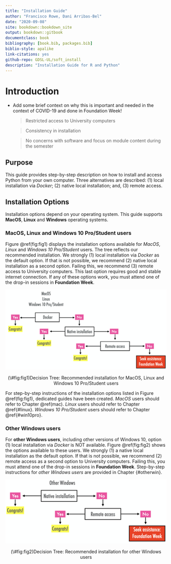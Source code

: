 ```yaml
--- 
title: "Installation Guide"
author: "Francisco Rowe, Dani Arribas-Bel"
date: "2020-09-08"
site: bookdown::bookdown_site
output: bookdown::gitbook
documentclass: book
bibliography: [book.bib, packages.bib]
biblio-style: apalike
link-citations: yes
github-repo: GDSL-UL/soft_install
description: "Installation Guide for R and Python"
---
```


# Introduction

- Add some brief context on why this is important and needed in the context of COVID-19 and done in Foundation Week!

  > Restricted access to University computers

  > Consistency in installation

  > No concerns with software and focus on module content during the semester
  

## Purpose 

This guide provides step-by-step description on how to install and access Python from your own computer. Three alternatives are described: (1) local installation via *Docker*; (2) native local installation; and, (3) remote access.

## Installation Options

Installation options depend on your operating system. This guide supports **MacOS**, **Linux** and **Windows** operating systems.

### MacOS, Linux and Windows 10 Pro/Student users

Figure \@ref(fig:fig1) displays the installation options available for *MacOS*, *Linux* and *Windows 10 Pro/Student* users. The tree reflects our recommended installation. We strongly (1) local installation via *Docker* as the default option. If that is not possible, we recommend (2) native local installation as a second option. Failing this, we recommend (3) remote access to University computers. This last option requires good and stable internet connection. If any of these options work, you must attend one of the drop-in sessions in **Foundation Week**. 

<div class="figure" style="text-align: center">
<img src="figs/mac_linux_win10.png" alt="Decision Tree: Recommended installation for MacOS, Linux and Windows 10 Pro/Student users" width="734" />
<p class="caption">(\#fig:fig1)Decision Tree: Recommended installation for MacOS, Linux and Windows 10 Pro/Student users</p>
</div>

For step-by-step instructions of the installation options listed in Figure \@ref(fig:fig1), dedicated guides have been created. *MacOS* users should refer to Chapter \@ref(mac). *Linux* users should refer to Chapter \@ref{#linux}. *Windows 10 Pro/Student* users should refer to Chapter \@ref{#win10pro}. 

### Other Windows users

For **other Windows users**, including other versions of Windows 10, option (1) local installation via *Docker* is NOT available. Figure \@ref(fig:fig2) shows the options available to these users. We strongly (1) a native local installation as the default option. If that is not possible, we recommend (2) remote access as a second option to University computers. Failing this, you must attend one of the drop-in sessions in **Foundation Week**. Step-by-step instructions for *other Windows users* are provided in Chapter {#otherwin}.

<div class="figure" style="text-align: center">
<img src="figs/other_win.png" alt="Decision Tree: Recommended installation for other Windows users" width="594" />
<p class="caption">(\#fig:fig2)Decision Tree: Recommended installation for other Windows users</p>
</div>
    


